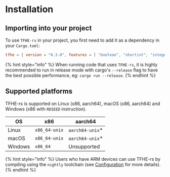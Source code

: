 # Installation



## Importing into your project

To use `TFHE-rs` in your project, you first need to add it as a dependency in your `Cargo.toml`:

```toml
tfhe = { version = "0.3.0", features = [ "boolean", "shortint", "integer", "x86_64-unix" ] }
```

{% hint style="info" %}
When running code that uses `TFHE-rs`, it is highly recommended to run in release mode with cargo's `--release` flag to have the best possible performance, eg: `cargo run --release`.
{% endhint %}



## Supported platforms

TFHE-rs is supported on Linux (x86, aarch64), macOS (x86, aarch64) and Windows (x86 with `RDSEED` instruction).

| OS      | x86           | aarch64          |
| ------- | ------------- | ---------------- |
| Linux   | `x86_64-unix` | `aarch64-unix`\* |
| macOS   | `x86_64-unix` | `aarch64-unix`\* |
| Windows | `x86_64`      | Unsupported      |

{% hint style="info" %}
Users who have ARM devices can use TFHE-rs by compiling using the `nightly` toolchain (see 
[Configuration](../how_to/rust_configuration.md) for more details).
{% endhint %} 
